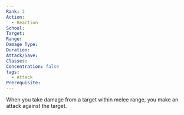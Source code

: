 ```yaml
---
Rank: 2
Action:
  - Reaction
School: 
Target: 
Range: 
Damage Type: 
Duration: 
Attack/Save: 
Classes: 
Concentration: false
tags:
  - Attack
Prerequisite:
---
```

When you take damage from a target within melee range, you make an attack against the target.